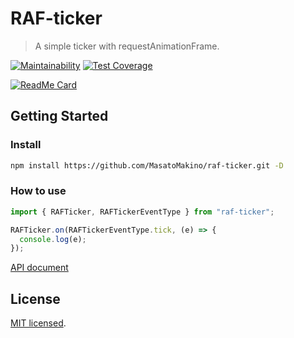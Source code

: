 # RAF-ticker

> A simple ticker with requestAnimationFrame.

[![Maintainability](https://api.codeclimate.com/v1/badges/1b76d40aaf6bf61c28f0/maintainability)](https://codeclimate.com/github/MasatoMakino/raf-ticker/maintainability)
[![Test Coverage](https://api.codeclimate.com/v1/badges/1b76d40aaf6bf61c28f0/test_coverage)](https://codeclimate.com/github/MasatoMakino/raf-ticker/test_coverage)

[![ReadMe Card](https://github-readme-stats.vercel.app/api/pin/?username=MasatoMakino&repo=raf-ticker&show_owner=true)](https://github.com/MasatoMakino/raf-ticker)

## Getting Started

### Install

```bash
npm install https://github.com/MasatoMakino/raf-ticker.git -D
```

### How to use

```js
import { RAFTicker, RAFTickerEventType } from "raf-ticker";

RAFTicker.on(RAFTickerEventType.tick, (e) => {
  console.log(e);
});
```

[API document](https://masatomakino.github.io/raf-ticker/api/)

## License

[MIT licensed](LICENSE).
